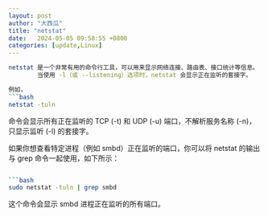 ```yaml
---
layout: post
author: "大西瓜"
title: "netstat"
date:   2024-05-05 09:58:55 +0800
categories: [update,Linux] 
---
```

```bash
netstat 是一个非常有用的命令行工具，可以用来显示网络连接、路由表、接口统计等信息。
		当使用 -l（或 --listening）选项时，netstat 会显示正在监听的套接字。

例如，
```bash
netstat -tuln 
```
命令会显示所有正在监听的 TCP (-t) 和 UDP (-u) 端口，不解析服务名称 (-n)，只显示监听 (-l) 的套接字。

如果你想查看特定进程（例如 smbd）正在监听的端口，你可以将 netstat 的输出与 grep 命令一起使用，如下所示：
```bash

```bash
sudo netstat -tuln | grep smbd
```
这个命令会显示 smbd 进程正在监听的所有端口。

